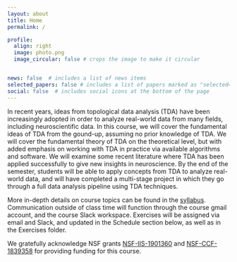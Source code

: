 ```yaml
---
layout: about
title: Home
permalink: /

profile:
  align: right
  image: photo.png
  image_circular: false # crops the image to make it circular


news: false  # includes a list of news items
selected_papers: false # includes a list of papers marked as "selected={true}"
social: false  # includes social icons at the bottom of the page
---
```

In recent years, ideas from topological data analysis (TDA) have been increasingly adopted in order to analyze real-world data from many fields, including neuroscientific data. In this course, we will cover the fundamental ideas of TDA from the gound-up, assuming no prior knowledge of TDA. We will cover the fundamental theory of TDA on the theoretical level, but with added emphasis on working with TDA in practice via available algorithms and software. We will examine some recent literature where TDA has been applied successfully to give new insights in neuroscience. By the end of the semester, students will be able to apply concepts from TDA to analyze real-world data, and will have completed a multi-stage project in which they go through a full data analysis pipeline using TDA techniques.

More in-depth details on course topics can be found in the [syllabus](https://github.com/TDA-and-Neuro/tda-and-neuro.github.io/blob/master/main.pdf). Communication outside of class time will function through the course gmail account, and the course Slack workspace. Exercises will be assigned via email and Slack, and updated in the Schedule section below, as well as in the Exercises folder.

We gratefully acknowledge NSF grants [NSF-IIS-1901360](https://www.nsf.gov/awardsearch/showAward?AWD_ID=1901360) and [NSF-CCF-1839358](https://www.nsf.gov/awardsearch/showAward?AWD_ID=1839358) for providing funding for this course.
